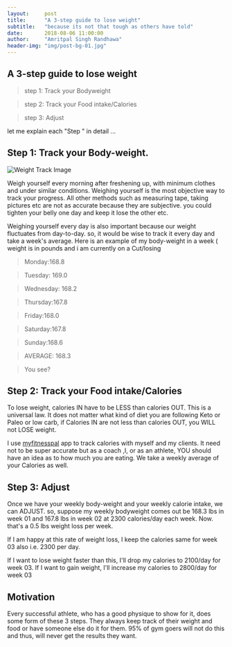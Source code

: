 ```yaml
---
layout:     post
title:      "A 3-step guide to lose weight"
subtitle:   "because its not that tough as others have told"
date:       2018-08-06 11:00:00
author:     "Amritpal Singh Randhawa"
header-img: "img/post-bg-01.jpg"
---
```


<h2 class="section-heading">A 3-step guide to lose weight</h2>

<blockquote>step 1: Track your Bodyweight</blockquote>
<blockquote>step 2: Track your Food intake/Calories</blockquote>
<blockquote>step 3: Adjust</blockquote>
<p>let me explain each "Step " in detail ...</p>

<h2 class="section-heading">Step 1: Track your Body-weight.</h2>
<img src="{{ site.baseurl }}/img/trackWeight.png" alt="Weight Track Image">
<p>Weigh yourself every morning after freshening up, with minimum clothes and under similar conditions. Weighing yourself is the most objective way to track your progress. All other methods such as measuring tape, taking pictures etc are not as accurate because they are subjective. you could tighten your belly one day and keep it lose the other etc.</p>

<p>Weighing yourself every day is also important because our weight fluctuates from day-to-day. so, it would be wise to track it every day and take a week's average. Here is an example of my body-weight in a week ( weight is in pounds and i am currently on a Cut/losing </p>

<blockquote>Monday:168.8</blockquote>
<blockquote>Tuesday: 169.0</blockquote>
<blockquote>Wednesday: 168.2</blockquote>
<blockquote>Thursday:167.8</blockquote>
<blockquote>Friday:168.0</blockquote>
<blockquote>Saturday:167.8</blockquote>
<blockquote>Sunday:168.6</blockquote>
<blockquote>AVERAGE: 168.3</blockquote>
<blockquote>You see?</blockquote>

<h2 class="section-heading">Step 2: Track your Food intake/Calories</h2>

<p>To lose weight, calories IN have to be LESS than calories OUT. This is a universal law. It does not matter what kind of diet you are following Keto or Paleo or low carb, if Calories IN are not less than calories OUT, you WILL not LOSE weight.</p>

<p>I use <a href="https://play.google.com/store/apps/details?id=com.myfitnesspal.android&hl=en_SGss">myfitnesspal</a> app to track calories with myself and my clients. It need not to be super accurate but as a coach ,I, or as an athlete, YOU should have an idea as to how much you are eating. We take a weekly average of your Calories as well.</p>

<h2 class="section-heading">Step 3: Adjust </h2>

<p>Once we have your weekly body-weight and your weekly calorie intake, we can ADJUST.
so, suppose my weekly bodyweight comes out be 168.3 lbs in week 01 and 167.8 lbs in week 02 at 2300 calories/day each week. Now. that's a 0.5 lbs weight loss per week. </p>
<p>If I am happy at this rate of weight loss, I keep the calories same for week 03 also i.e. 2300 per day.</p>
<p>If I want to lose weight faster than this, I'll drop my calories to 2100/day for week 03.
If I want to gain weight, I'll increase my calories to 2800/day for week 03
</p>

<h2 class="section-heading">Motivation </h2>
<p>Every successful athlete, who has a good physique to show for it, does some form of these 3 steps. They always keep track of their weight and food or have someone else do it for them.
95% of gym goers will not do this and thus, will never get the results they want.
</p>

